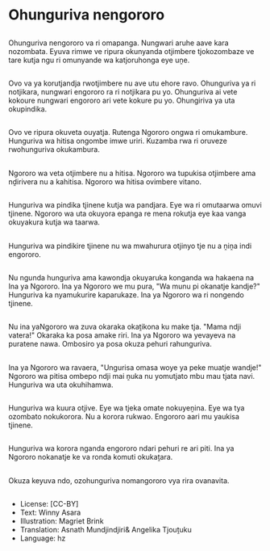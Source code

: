 # Ohunguriva nengororo

##
Ohunguriva nengororo va ri omapanga. Nungwari aruhe aave kara nozombata. Eyuva rimwe ve ripura okunyanda otjimbere tjokozombaze ve tare kutja ngu ri omunyande wa katjoruhonga eye uṋe.

##
Ovo va ya korutjandja rwotjimbere nu ave utu ehore ravo. Ohunguriva ya ri notjikara, nungwari engororo ra ri notjikara pu yo. Ohunguriva ai vete kokoure nungwari engororo ari vete kokure pu yo. Ohungiriva ya uta okupindika.

##
Ovo ve ripura okuveta ouyatja. Rutenga Ngororo ongwa ri omukambure. Hunguriva wa hitisa ongombe imwe uriri. Kuzamba rwa ri oruveze rwohunguriva okukambura.

##
Ngororo wa veta otjimbere nu a hitisa. Ngororo wa tupukisa otjimbere ama nḓirivera nu a kahitisa. Ngororo wa hitisa ovimbere vitano.

##
Hunguriva wa pindika tjinene kutja wa pandjara. Eye wa ri omutaarwa omuvi tjinene. Ngororo wa uta okuyora epanga re mena rokutja eye kaa vanga okuyakura kutja wa taarwa.

##
Hunguriva wa pindikire tjinene nu wa mwahurura otjinyo tje nu a ṋiṋa indi engororo.

##
Nu ngunda hunguriva ama kawondja okuyaruka konganda wa hakaena na Ina ya Ngororo. Ina ya Ngororo we mu pura, "Wa munu pi okanatje kandje?" Hunguriva ka nyamukurire kaparukaze. Ina ya Ngororo wa ri nongendo tjinene.

##
Nu ina yaNgororo wa zuva okaraka okaṱikona ku make tja. "Mama ndji vatera!" Okaraka ka posa amake riri. Ina ya Ngororo wa yevayeva na puratene nawa. Ombosiro ya posa okuza pehuri rahunguriva.

##
Ina ya Ngororo wa ravaera, "Ungurisa omasa woye ya peke muatje wandje!" Ngororo wa pitisa ombepo ndji mai ṋuka nu yomutjato mbu mau tjata navi. Hunguriva wa uta okuhihamwa.

##
Hunguriva wa kuura otjive. Eye wa tjeka omate nokuyeṋina. Eye wa tya ozombato nokukorora. Nu a korora rukwao. Engororo aari mu yaukisa tjinene.

##
Hunguriva wa korora nganda engororo ndari pehuri re ari piti. Ina ya Ngororo nokanatje ke va ronda komuti okukaṱara.

##
Okuza keyuva ndo, ozohunguriva nomangororo vya rira ovanavita.

##
* License: [CC-BY]
* Text: Winny Asara
* Illustration: Magriet Brink
* Translation: Asnath Mundjindjiri& Angelika Tjouṱuku
* Language: hz
